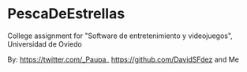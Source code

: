 # PescaDeEstrellas

College assignment for "Software de entretenimiento y videojuegos", Universidad de Oviedo

By:
https://twitter.com/_Paupa_
https://github.com/DavidSFdez
and Me
